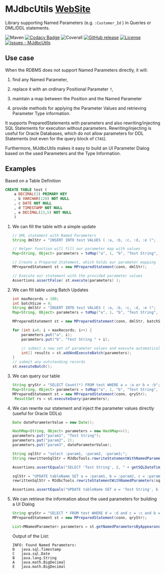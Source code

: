 # MJdbcUtils [WebSite](http://manticore-projects.com/MJdbcUtils/README.html)

Library supporting Named Parameters (e.g. `:Customer_Id` ) in Queries or DML/DDL statements.

![Maven](https://badgen.net/maven/v/maven-central/com.manticore-projects.jdbc/MJdbcUtils) [![Codacy Badge](https://app.codacy.com/project/badge/Grade/e3295140a0b841f3be25da37ff8d4756)](https://app.codacy.com/gh/manticore-projects/MJdbcUtils/dashboard?utm_source=gh&utm_medium=referral&utm_content=&utm_campaign=Badge_grade) ![Coverall](https://badgen.net/coveralls/c/github/manticore-projects/MJdbcUtils/main) [![GitHub release](https://img.shields.io/github/release/manticore-projects/MJdbcUtils?include_prereleases=&sort=semver&color=blue)](https://github.com/manticore-projects/MJdbcUtils/releases/) [![License](https://img.shields.io/badge/License-GPL-blue)](#license)
[![issues - MJdbcUtils](https://img.shields.io/github/issues/manticore-projects/MJdbcUtils)](https://github.com/manticore-projects/MJdbcUtils/issues)

## Use case
When the RDBMS does not support Named Parameters directly, it will:

1) find any Named Parameter,

2) replace it with an ordinary Positional Parameter `?`,

3) maintain a map between the Position and the Named Parameter

4) provide methods for applying the Parameter Values and retrieving Parameter Type information.

It supports PreparedStatements with parameters and also rewriting/injecting SQL Statements for execution without parameters.
Rewriting/injecting is useful for Oracle Databases, which do not allow parameters for DDL Statements (not even for the query block of `CTAS`).

Furthermore, MJdbcUtils makes it easy to build an UI Parameter Dialog based on the used Parameters and the Type Information.

## Examples

Based on a Table Definition

```sql
CREATE TABLE test (
    a DECIMAL(3) PRIMARY KEY
    , b VARCHAR(128) NOT NULL
    , c DATE NOT NULL
    , d TIMESTAMP NOT NULL
    , e DECIMAL(23,5) NOT NULL
    )
```

1) We can fill the table with a simple update

    ```java
    // DML statement with Named Parameters
    String dmlStr = "INSERT INTO test VALUES ( :a, :b, :c, :d, :e )";

    // Helper function will fill our parameter map with values
    Map<String, Object> parameters = toMap("a", 1, "b", "Test String", "c", new Date(), "d", new Date(), "e", "0.12345");

    // Create a Prepared Statement, which holds our parameter mapping
    MPreparedStatement st = new MPreparedStatement(conn, dmlStr);

    // Execute our statement with the provided parameter values
    Assertions.assertFalse( st.execute(parameters) );
    ```

2) We can fill table using Batch Updates

    ```java
    int maxRecords = 100;
    int batchSize = 4;
    String dmlStr = "INSERT INTO test VALUES ( :a, :b, :c, :d, :e )";
    Map<String, Object> parameters = toMap("a", 1, "b", "Test String", "c", new Date(), "d", new Date(), "e", "0.12345");

    MPreparedStatement st = new MPreparedStatement(conn, dmlStr, batchSize);

    for (int i=0; i < maxRecords; i++) {
        parameters.put("a", i);
        parameters.put("b", "Test String " + i);

        // submit a new set of parameter values and execute automatically after 4 records
        int[] results = st.addAndExecuteBatch(parameters);
    }
    // submit any outstanding records
    st.executeBatch();

    ```

3) We can query our table

    ```java
    String qryStr = "SELECT Count(*) FROM test WHERE a = :a or b = :b";
    Map<String, Object> parameters = toMap("a", 1, "b", "Test String", "c", new Date(), "d", new Date(), "e", "0.12345");
    MPreparedStatement st = new MPreparedStatement(conn, qryStr);
     ResultSet rs = st.executeQuery(parameters);
    ```

4) We can rewrite our statement and inject the parameter values directly (useful for Oracle DDLs)

    ```java
    Date dateParameterValue = new Date();

    HashMap<String, Object> parameters = new HashMap<>();
    parameters.put("param1", "Test String");
    parameters.put("param2", 2);
    parameters.put("param3", dateParameterValue);

    String sqlStr = "select :param1, :param2, :param3;";
    String rewrittenSqlStr = MJdbcTools.rewriteStatementWithNamedParameters(sqlStr, parameters);

    Assertions.assertEquals("SELECT 'Test String', 2, " + getSQLDateTimeStr(dateParameterValue), rewrittenSqlStr);

    sqlStr = "UPDATE tableName SET a = :param1, b = :param2, c = :param3;";
    rewrittenSqlStr = MJdbcTools.rewriteStatementWithNamedParameters(sqlStr, parameters);

    Assertions.assertEquals("UPDATE tableName SET a = 'Test String', b = 2, c = " + getSQLDateTimeStr(dateParameterValue), rewrittenSqlStr);
    ```

5) We can retrieve the information about the used parameters for building a UI Dialog

    ```java
    String qryStr = "SELECT * FROM test WHERE d = :d and c = :c and b = :b and a = :a and e = :e";
    MPreparedStatement st = new MPreparedStatement(conn, qryStr);

    List<MNamedParameter> parameters = st.getNamedParametersByAppearance();
    ```

    Output of the List:

    ```text
    INFO: Found Named Parameters:
    D	java.sql.Timestamp
    C	java.sql.Date
    B	java.lang.String
    A	java.math.BigDecimal
    E	java.math.BigDecimal
    ```

